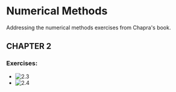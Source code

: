 # Numerical Methods

Addressing the numerical methods exercises from Chapra's book.

## CHAPTER 2

### Exercises:

- ![2.3](https://github.com/aggranadoss/numerical_methods/tree/main/chapter_2/2.3)
- ![2.4](https://github.com/aggranadoss/numerical_methods/tree/main/chapter_2/2.4)
